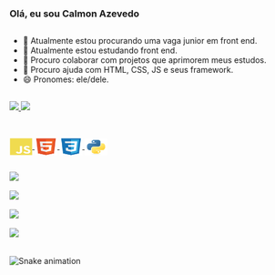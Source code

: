 ### Olá, eu sou Calmon Azevedo

##

- 🔭 Atualmente estou procurando uma vaga junior em front end.
- 🌱 Atualmente estou estudando front end.
- 👯 Procuro colaborar com projetos que aprimorem meus estudos.
- 🤔 Procuro ajuda com HTML, CSS, JS e seus framework.
- 😄 Pronomes: ele/dele.

##

 <div>
  <a href="https://github.com/Calmon1984">
  <img height="180em" src="https://github-readme-stats.vercel.app/api?username=Calmon1984&show_icons=true&theme=dark&include_all_commits=true&count_private=true"/>
  <img height="180em" src="https://github-readme-stats.vercel.app/api/top-langs/?username=Calmon1984&layout=compact&langs_count=16&theme=dark"/>
</div>
 
 ##

 <div style="display: inline_block"><br>
  <img align="center" alt="calmon-Js" height="30" width="40" src="https://raw.githubusercontent.com/devicons/devicon/master/icons/javascript/javascript-plain.svg">
  <img align="center" alt="calmon-HTML" height="30" width="40" src="https://raw.githubusercontent.com/devicons/devicon/master/icons/html5/html5-original.svg">
  <img align="center" alt="calmon-CSS" height="30" width="40" src="https://raw.githubusercontent.com/devicons/devicon/master/icons/css3/css3-original.svg">
  <img align="center" alt="calmon-Python" height="30" width="40" src="https://raw.githubusercontent.com/devicons/devicon/master/icons/python/python-original.svg">
</div>

 ##

 <div>
  
  <a href="https://www.linkedin.com/in/calmon-azevedo-2b4182106/" target="_blank"><img src="https://img.shields.io/badge/LinkedIn-0077B5?style=for-the-badge&logo=linkedin&logoColor=white" target="_blank"></a>
  
  <a href="https://www.instagram.com/calmon_azevedo/" target="_blank"><img src="https://img.shields.io/badge/Instagram-E4405F?style=for-the-badge&logo=instagram&logoColor=white" target="_blank"></a>
  
  <a href="https://twitter.com/Calmon_Azevedo" target="_blank"><img src="https://img.shields.io/badge/Twitter-1DA1F2?style=for-the-badge&logo=twitter&logoColor=white" target="_blank"></a>
  
  <a href="mailto:calmon.eron@gmail.com" target="_blank"><img src="https://img.shields.io/badge/Gmail-D14836?style=for-the-badge&logo=gmail&logoColor=white" target="_blank"></a>
  
  ##
  
  ![Snake animation](https://github.com/rafaballerini/Calmon1984/blob/output/github-contribution-grid-snake.svg)
  
 </div
 
